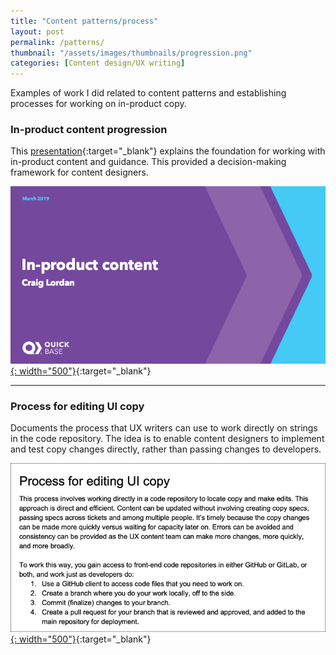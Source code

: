 ```yaml
---
title: "Content patterns/process"
layout: post
permalink: /patterns/
thumbnail: "/assets/images/thumbnails/progression.png"
categories: [Content design/UX writing]
---
```

Examples of work I did related to content patterns and establishing processes for working on in-product copy.


### In-product content progression
This [presentation](/assets/pdf/Quick-Base-content-progression.pdf){:target="_blank"} explains the foundation for working with in-product content and guidance. This provided a decision-making framework for content designers.

[![](/assets/images/progression.png){: width="500"}](/assets/pdf/Quick-Base-content-progression.pdf){:target="_blank"}

---

### Process for editing UI copy
Documents the process that UX writers can use to work directly on strings in the code repository. The idea is to enable content designers to implement and test copy changes directly, rather than passing changes to developers.

[![](/assets/images/process.png){: width="500"}](/assets/pdf/process-editing-strings.pdf){:target="_blank"}
